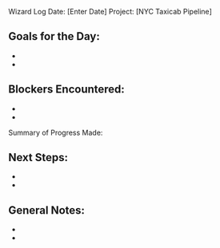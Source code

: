 Wizard Log
Date: [Enter Date]
Project: [NYC Taxicab Pipeline]

Goals for the Day:
- 
-
-

Blockers Encountered:
-
-
-

Summary of Progress Made:



Next Steps:
-
-
-

General Notes:
- 
-
-